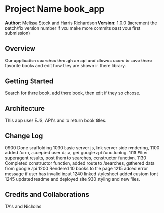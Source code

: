 # Project Name book_app

**Author**: Melissa Stock and Harris Richardson
**Version**: 1.0.0 (increment the patch/fix version number if you make more commits past your first submission)

## Overview
Our application searches through an api and allowes users to save there favorite books and edit how they are shown in there library.

## Getting Started
Search for there book, add there book, then edit if they so choose.

## Architecture
This app uses EJS, API's and to return book titles.

## Change Log
0900 Done scaffolding 
1030 basic server js, link server side rendering, 
1100 added form, accepted user data, get google api functioning.
1115 Filter superagent results, post them to searches, constructor function.
1130 Completed constructor function, added route to /searches, gathered data from google api
1200 Rendered 10 books to the page
1215 added error message if user has invalid input
1240 linked stylesheet added custom font
1245 updated readme and deployed site
930 styling and new files.


## Credits and Collaborations
TA's and Nicholas